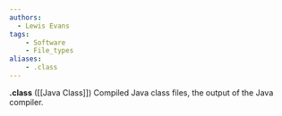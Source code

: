 ```yaml
---
authors:
  - Lewis Evans
tags:
    - Software
    - File_types
aliases:
    - .class
---
```

**.class** ([[Java Class]]) Compiled Java class files, the output of the Java compiler.
